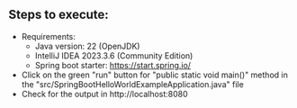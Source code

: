 ## Steps to execute:

- Requirements:
    - Java version: 22 (OpenJDK)
    - IntelliJ IDEA 2023.3.6 (Community Edition)
    - Spring boot starter: https://start.spring.io/
- Click on the green "run" button for "public static void main()" method in the "src/SpringBootHelloWorldExampleApplication.java" file
- Check for the output in http://localhost:8080